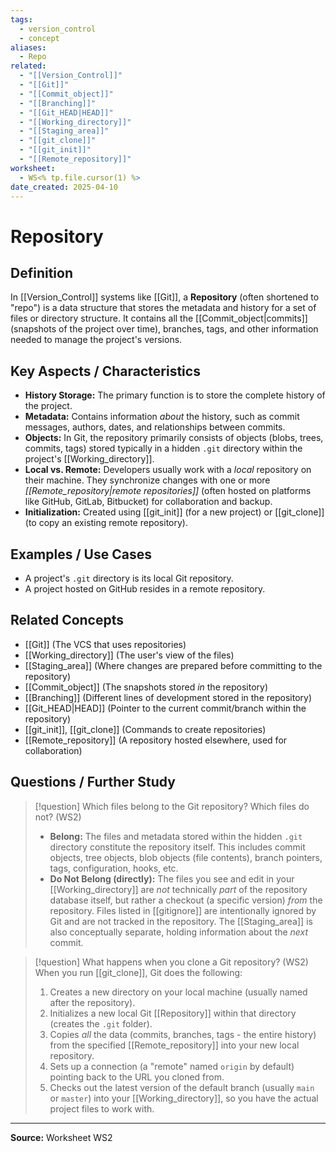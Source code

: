 ```yaml
---
tags:
  - version_control
  - concept
aliases:
  - Repo
related:
  - "[[Version_Control]]"
  - "[[Git]]"
  - "[[Commit_object]]"
  - "[[Branching]]"
  - "[[Git_HEAD|HEAD]]"
  - "[[Working_directory]]"
  - "[[Staging_area]]"
  - "[[git_clone]]"
  - "[[git_init]]"
  - "[[Remote_repository]]"
worksheet:
  - WS<% tp.file.cursor(1) %>
date_created: 2025-04-10
---
```

# Repository

## Definition

In [[Version_Control]] systems like [[Git]], a **Repository** (often shortened to "repo") is a data structure that stores the metadata and history for a set of files or directory structure. It contains all the [[Commit_object|commits]] (snapshots of the project over time), branches, tags, and other information needed to manage the project's versions.

## Key Aspects / Characteristics

- **History Storage:** The primary function is to store the complete history of the project.
- **Metadata:** Contains information *about* the history, such as commit messages, authors, dates, and relationships between commits.
- **Objects:** In Git, the repository primarily consists of objects (blobs, trees, commits, tags) stored typically in a hidden `.git` directory within the project's [[Working_directory]].
- **Local vs. Remote:** Developers usually work with a *local* repository on their machine. They synchronize changes with one or more *[[Remote_repository|remote repositories]]* (often hosted on platforms like GitHub, GitLab, Bitbucket) for collaboration and backup.
- **Initialization:** Created using [[git_init]] (for a new project) or [[git_clone]] (to copy an existing remote repository).

## Examples / Use Cases

- A project's `.git` directory is its local Git repository.
- A project hosted on GitHub resides in a remote repository.

## Related Concepts
- [[Git]] (The VCS that uses repositories)
- [[Working_directory]] (The user's view of the files)
- [[Staging_area]] (Where changes are prepared before committing to the repository)
- [[Commit_object]] (The snapshots stored *in* the repository)
- [[Branching]] (Different lines of development stored in the repository)
- [[Git_HEAD|HEAD]] (Pointer to the current commit/branch within the repository)
- [[git_init]], [[git_clone]] (Commands to create repositories)
- [[Remote_repository]] (A repository hosted elsewhere, used for collaboration)

## Questions / Further Study
>[!question] Which files belong to the Git repository? Which files do not? (WS2)
> - **Belong:** The files and metadata stored within the hidden `.git` directory constitute the repository itself. This includes commit objects, tree objects, blob objects (file contents), branch pointers, tags, configuration, hooks, etc.
> - **Do Not Belong (directly):** The files you see and edit in your [[Working_directory]] are *not* technically *part* of the repository database itself, but rather a checkout (a specific version) *from* the repository. Files listed in [[gitignore]] are intentionally ignored by Git and are not tracked in the repository. The [[Staging_area]] is also conceptually separate, holding information about the *next* commit.

>[!question] What happens when you clone a Git repository? (WS2)
> When you run [[git_clone]], Git does the following:
> 1. Creates a new directory on your local machine (usually named after the repository).
> 2. Initializes a new local Git [[Repository]] within that directory (creates the `.git` folder).
> 3. Copies *all* the data (commits, branches, tags - the entire history) from the specified [[Remote_repository]] into your new local repository.
> 4. Sets up a connection (a "remote" named `origin` by default) pointing back to the URL you cloned from.
> 5. Checks out the latest version of the default branch (usually `main` or `master`) into your [[Working_directory]], so you have the actual project files to work with.

---
**Source:** Worksheet WS2